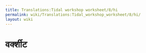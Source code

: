 ```yaml
---
title: Translations:Tidal workshop worksheet/8/hi
permalink: wiki/Translations:Tidal_workshop_worksheet/8/hi/
layout: wiki
---
```


# वर्क्शीट
